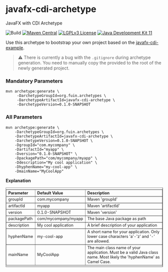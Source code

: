 # javafx-cdi-archetype
JavaFX with CDI Archetype

![Build](https://github.com/fuinorg/docs/actions/workflows/maven.yml/badge.svg)
[![Maven Central](https://maven-badges.herokuapp.com/maven-central/org.fuin.archetypes/javafx-cdi-archetype/badge.svg)](https://maven-badges.herokuapp.com/maven-central/org.fuin.archetypes/javafx-cdi-archetype/)
[![LGPLv3 License](http://img.shields.io/badge/license-LGPLv3-blue.svg)](https://www.gnu.org/licenses/lgpl.html)
[![Java Development Kit 11](https://img.shields.io/badge/JDK-11-green.svg)](https://openjdk.java.net/projects/jdk/11/)

Use this archetype to bootstrap your own project based on the [javafx-cdi-example](https://github.com/fuinorg/javafx-cdi-example).

> :warning: There is currently a bug with the `.gitignore` during archetype generation. You need to manually copy the provided [](archetype/src/main/resources/archetype-resources/.gitignore) to the root of the newly generated project.

### Mandatory Parameters
```
mvn archetype:generate \
     -DarchetypeGroupId=org.fuin.archetypes \
     -DarchetypeArtifactId=javafx-cdi-archetype \
     -DarchetypeVersion=0.1.0-SNAPSHOT
```

### All Parameters
```
mvn archetype:generate \
    -DarchetypeGroupId=org.fuin.archetypes \
    -DarchetypeArtifactId=javafx-cdi-archetype \
    -DarchetypeVersion=0.1.0-SNAPSHOT \
    -DgroupId="com.mycompany" \
    -DartifactId="myapp" \
    -Dversion="0.1.0-SNAPSHOT" \
    -DpackagePath="com/mycompany/myapp" \
    -Ddescription="My cool application" \
    -DhyphenName="my-cool-app" \
    -DmainName="MyCoolApp"
```

**Explanation**
<table border="1" style="font-size:0.9em; text-align:left; vertical-align:top; padding-top:5px; padding-bottom:4px;">
<tr><th>Parameter</th><th>Default Value</th><th>Description</th></tr>
<tr><td>groupId</td><td>com.mycompany</td><td>Maven 'groupId'</td></tr>
<tr><td>artifactId</td><td>myapp</td><td>Maven 'artifactId'</td></tr>
<tr><td>version</td><td>0.1.0-SNAPSHOT</td><td>Maven 'version'</td></tr>
<tr><td>packagePath</td><td>com/mycompany/myapp</td><td>The base Java package as path</td></tr>
<tr><td>description</td><td>My cool application</td><td>A brief description of your application</td></tr>
<tr><td>hyphenName</td><td>my-cool-app</td><td>A short name for your application. Only lower case characters 'a'-'z' and '-' are allowed.</td></tr>
<tr><td>mainName</td><td>MyCoolApp</td><td>The main class name of your application. Must be a valid Java class name. Most likely the 'hyphenName' as Camel Case.</td></tr>
</table>
